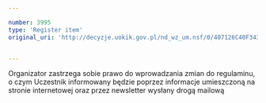 ```yaml
---

number: 3995
type: 'Register item'
original_uri: 'http://decyzje.uokik.gov.pl/nd_wz_um.nsf/0/407126C40F3434CFC1257AB70032A923?OpenDocument'


---
```


Organizator zastrzega sobie prawo do wprowadzania zmian do regulaminu, o czym Uczestnik informowany będzie poprzez informacje umieszczoną na stronie internetowej oraz przez newsletter wysłany drogą mailową
